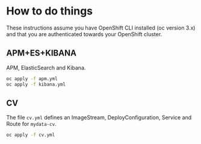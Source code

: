 # How to do things

These instructions assume you have OpenShift CLI installed (oc version 3.x) and that you are authenticated towards your OpenShift cluster.

## APM+ES+KIBANA

APM, ElasticSearch and Kibana.

```bash
oc apply -f apm.yml
oc apply -f kibana.yml
```

## CV

The file `cv.yml` defines an ImageStream, DeployConfiguration, Service and Route for `mydata-cv`.

```bash
oc apply -f cv.yml
```
